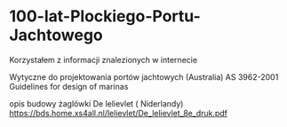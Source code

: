 # 100-lat-Plockiego-Portu-Jachtowego

Korzystałem z informacji znalezionych w internecie

Wytyczne do projektowania portów jachtowych (Australia) AS 3962-2001 Guidelines for design of marinas

opis budowy żaglówki De lelievlet ( Niderlandy)
https://bds.home.xs4all.nl/lelievlet/De_lelievlet_8e_druk.pdf
